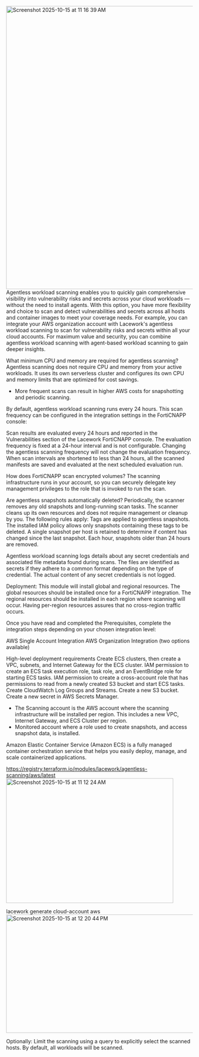 <img width="753" height="763" alt="Screenshot 2025-10-15 at 11 16 39 AM" src="https://github.com/user-attachments/assets/2e7ed061-1e2c-4dbd-b414-e335992ab14e" />Agentless workload scanning enables you to quickly gain comprehensive visibility into vulnerability risks and secrets across your cloud workloads — without the need to install agents. With this option, you have more flexibility and choice to scan and detect vulnerabilities and secrets across all hosts and container images to meet your coverage needs. For example, you can integrate your AWS organization account with Lacework's agentless workload scanning to scan for vulnerability risks and secrets within all your cloud accounts. For maximum value and security, you can combine agentless workload scanning with agent-based workload scanning to gain deeper insights.


What minimum CPU and memory are required for agentless scanning?
Agentless scanning does not require CPU and memory from your active workloads. It uses its own serverless cluster and configures its own CPU and memory limits that are optimized for cost savings.
- More frequent scans can result in higher AWS costs for snapshotting and periodic scanning.



By default, agentless workload scanning runs every 24 hours. This scan frequency can be configured in the integration settings in the FortiCNAPP console:


Scan results are evaluated every 24 hours and reported in the Vulnerabilities section of the Lacework FortiCNAPP console.
The evaluation frequency is fixed at a 24-hour interval and is not configurable. Changing the agentless scanning frequency will not change the evaluation frequency. When scan intervals are shortened to less than 24 hours, all the scanned manifests are saved and evaluated at the next scheduled evaluation run.



How does  FortiCNAPP scan encrypted volumes?
The scanning infrastructure runs in your account, so you can securely delegate key management privileges to the role that is invoked to run the scan.


Are agentless snapshots automatically deleted?
Periodically, the scanner removes any old snapshots and long-running scan tasks. The scanner cleans up its own resources and does not require management or cleanup by you.
The following rules apply:
Tags are applied to agentless snapshots. The installed IAM policy allows only snapshots containing these tags to be deleted.
A single snapshot per host is retained to determine if content has changed since the last snapshot.
Each hour, snapshots older than 24 hours are removed.


Agentless workload scanning logs details about any secret credentials and associated file metadata found during scans.
The files are identified as secrets if they adhere to a common format depending on the type of credential. The actual content of any secret credentials is not logged.



Deployment:
This module will install global and regional resources. 
The global resources should be installed once for a  FortiCNAPP integration. 
The regional resources should be installed in each region where scanning will occur. Having per-region resources assures that no cross-region traffic occurs.


Once you have read and completed the Prerequisites, complete the integration steps depending on your chosen integration level:

AWS Single Account Integration
AWS Organization Integration (two options available)



High-level deployment requirements
Create ECS clusters, then create a VPC, subnets, and Internet Gateway for the ECS cluster.
IAM permission to create an ECS task execution role, task role, and an EventBridge role for starting ECS tasks.
IAM permission to create a cross-account role that has permissions to read from a newly created S3 bucket and start ECS tasks.
Create CloudWatch Log Groups and Streams.
Create a new S3 bucket.
Create a new secret in AWS Secrets Manager.


- The Scanning account is the AWS account where the scanning infrastructure will be installed per region.
This includes a new VPC, Internet Gateway, and ECS Cluster per region.
- Monitored account where a role used to create snapshots, and access snapshot data, is installed.

Amazon Elastic Container Service (Amazon ECS) is a fully managed container orchestration service that helps you easily deploy, manage, and scale containerized applications.


https://registry.terraform.io/modules/lacework/agentless-scanning/aws/latest
<img width="451" height="336" alt="Screenshot 2025-10-15 at 11 12 24 AM" src="https://github.com/user-attachments/assets/95dbc81c-8c8e-48e2-9bd7-f38e53f85a76" />





lacework generate cloud-account aws  
<img width="654" height="319" alt="Screenshot 2025-10-15 at 12 20 44 PM" src="https://github.com/user-attachments/assets/b8b6638d-1317-439b-863a-4f02a8d6928f" />


Optionally: 
Limit the scanning using a query to explicitly select the scanned hosts. By default, all workloads will be scanned.




